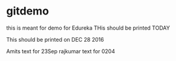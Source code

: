 # gitdemo
this is meant for demo for Edureka
THis should be printed TODAY

This should be printed on DEC 28 2016

Amits text for 23Sep
rajkumar text for 0204
